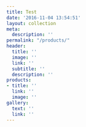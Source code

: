 ```yaml
---
title: Test
date: '2016-11-04 13:54:51'
layout: collection
meta:
  description: ''
permalink: "/products/"
header:
  title: ''
  image: ''
  link: ''
  subtitle: ''
  description: ''
products:
- title: ''
  link: ''
  image: ''
gallery:
  text: ''
  link: ''
---
```

